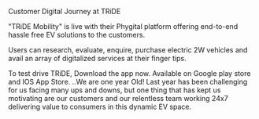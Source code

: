 Customer Digital Journey at TRiDE

"TRiDE Mobility" is live with their Phygital platform offering end-to-end hassle free EV solutions to the customers.

Users can research, evaluate, enquire, purchase electric 2W vehicles and avail an array of digitalized services at their finger tips.

To test drive TRiDE, Download the app now. Available on Google play store and IOS App Store.
..We are one year Old! Last year has been challenging for us facing many ups and downs, but one thing that has kept us motivating are our customers and our relentless team working 24x7 delivering value to consumers in this dynamic EV space.

